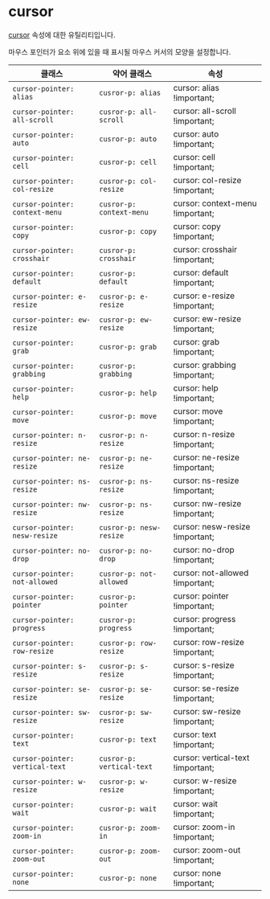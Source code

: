 # cursor

[cursor](https://developer.mozilla.org/en-US/docs/Web/CSS/cursor) 속성에 대한 유틸리티입니다.

마우스 포인터가 요소 위에 있을 때 표시될 마우스 커서의 모양을 설정합니다.

<table>
  <thead>
    <tr>
      <th scope="col">클래스</th>
      <th scope="col">약어 클래스</th>
      <th scope="col">속성</th>
    </tr>
  </thead>
  <tbody>
  <!-- cursor: alias -->
<tr>
  <td><code>cursor-pointer: alias</code></td>
  <td><code>cusror-p: alias</code></td>
  <td><span class="code">cursor: alias !important;</span></td>
</tr>

<!-- cursor: all-scroll -->
<tr>
  <td><code>cursor-pointer: all-scroll</code></td>
  <td><code>cusror-p: all-scroll</code></td>
  <td><span class="code">cursor: all-scroll !important;</span></td>
</tr>

<!-- cursor: auto -->
<tr>
  <td><code>cursor-pointer: auto</code></td>
  <td><code>cusror-p: auto</code></td>
  <td><span class="code">cursor: auto !important;</span></td>
</tr>

<!-- cursor: cell -->
<tr>
  <td><code>cursor-pointer: cell</code></td>
  <td><code>cusror-p: cell</code></td>
  <td><span class="code">cursor: cell !important;</span></td>
</tr>

<!-- cursor: col-resize -->
<tr>
  <td><code>cursor-pointer: col-resize</code></td>
  <td><code>cusror-p: col-resize</code></td>
  <td><span class="code">cursor: col-resize !important;</span></td>
</tr>

<!-- cursor: context-menu -->
<tr>
  <td><code>cursor-pointer: context-menu</code></td>
  <td><code>cusror-p: context-menu</code></td>
  <td><span class="code">cursor: context-menu !important;</span></td>
</tr>

<!-- cursor: copy -->
<tr>
  <td><code>cursor-pointer: copy</code></td>
  <td><code>cusror-p: copy</code></td>
  <td><span class="code">cursor: copy !important;</span></td>
</tr>

<!-- cursor: crosshair -->
<tr>
  <td><code>cursor-pointer: crosshair</code></td>
  <td><code>cusror-p: crosshair</code></td>
  <td><span class="code">cursor: crosshair !important;</span></td>
</tr>

<!-- cursor: default -->
<tr>
  <td><code>cursor-pointer: default</code></td>
  <td><code>cusror-p: default</code></td>
  <td><span class="code">cursor: default !important;</span></td>
</tr>

<!-- cursor: e-resize -->
<tr>
  <td><code>cursor-pointer: e-resize</code></td>
  <td><code>cusror-p: e-resize</code></td>
  <td><span class="code">cursor: e-resize !important;</span></td>
</tr>

<!-- cursor: ew-resize -->
<tr>
  <td><code>cursor-pointer: ew-resize</code></td>
  <td><code>cusror-p: ew-resize</code></td>
  <td><span class="code">cursor: ew-resize !important;</span></td>
</tr>

<!-- cursor: grab -->
<tr>
  <td><code>cursor-pointer: grab</code></td>
  <td><code>cusror-p: grab</code></td>
  <td><span class="code">cursor: grab !important;</span></td>
</tr>

<!-- cursor: grabbing -->
<tr>
  <td><code>cursor-pointer: grabbing</code></td>
  <td><code>cusror-p: grabbing</code></td>
  <td><span class="code">cursor: grabbing !important;</span></td>
</tr>

<!-- cursor: help -->
<tr>
  <td><code>cursor-pointer: help</code></td>
  <td><code>cusror-p: help</code></td>
  <td><span class="code">cursor: help !important;</span></td>
</tr>

<!-- cursor: move -->
<tr>
  <td><code>cursor-pointer: move</code></td>
  <td><code>cusror-p: move</code></td>
  <td><span class="code">cursor: move !important;</span></td>
</tr>

<!-- cursor: n-resize -->
<tr>
  <td><code>cursor-pointer: n-resize</code></td>
  <td><code>cusror-p: n-resize</code></td>
  <td><span class="code">cursor: n-resize !important;</span></td>
</tr>

<!-- cursor: ne-resize -->
<tr>
  <td><code>cursor-pointer: ne-resize</code></td>
  <td><code>cusror-p: ne-resize</code></td>
  <td><span class="code">cursor: ne-resize !important;</span></td>
</tr>

<!-- cursor: ns-resize -->
<tr>
  <td><code>cursor-pointer: ns-resize</code></td>
  <td><code>cusror-p: ns-resize</code></td>
  <td><span class="code">cursor: ns-resize !important;</span></td>
</tr>

<!-- cursor: nw-resize -->
<tr>
  <td><code>cursor-pointer: nw-resize</code></td>
  <td><code>cusror-p: ns-resize</code></td>
  <td><span class="code">cursor: nw-resize !important;</span></td>
</tr>

<!-- cursor: nesw-resize -->
<tr>
  <td><code>cursor-pointer: nesw-resize</code></td>
  <td><code>cusror-p: nesw-resize</code></td>
  <td><span class="code">cursor: nesw-resize !important;</span></td>
</tr>

<!-- cursor: no-drop -->
<tr>
  <td><code>cursor-pointer: no-drop</code></td>
  <td><code>cusror-p: no-drop</code></td>
  <td><span class="code">cursor: no-drop !important;</span></td>
</tr>

<!-- cursor: not-allowed -->
<tr>
  <td><code>cursor-pointer: not-allowed</code></td>
  <td><code>cusror-p: not-allowed</code></td>
  <td><span class="code">cursor: not-allowed !important;</span></td>
</tr>

<!-- cursor: pointer -->
<tr>
  <td><code>cursor-pointer: pointer</code></td>
  <td><code>cusror-p: pointer</code></td>
  <td><span class="code">cursor: pointer !important;</span></td>
</tr>

<!-- cursor: progress -->
<tr>
  <td><code>cursor-pointer: progress</code></td>
  <td><code>cusror-p: progress</code></td>
  <td><span class="code">cursor: progress !important;</span></td>
</tr>

<!-- cursor: row-resize -->
<tr>
  <td><code>cursor-pointer: row-resize</code></td>
  <td><code>cusror-p: row-resize</code></td>
  <td><span class="code">cursor: row-resize !important;</span></td>
</tr>

<!-- cursor: s-resize -->
<tr>
  <td><code>cursor-pointer: s-resize</code></td>
  <td><code>cusror-p: s-resize</code></td>
  <td><span class="code">cursor: s-resize !important;</span></td>
</tr>

<!-- cursor: se-resize -->
<tr>
  <td><code>cursor-pointer: se-resize</code></td>
  <td><code>cusror-p: se-resize</code></td>
  <td><span class="code">cursor: se-resize !important;</span></td>
</tr>

<!-- cursor: sw-resize -->
<tr>
  <td><code>cursor-pointer: sw-resize</code></td>
  <td><code>cusror-p: sw-resize</code></td>
  <td><span class="code">cursor: sw-resize !important;</span></td>
</tr>

<!-- cursor: text -->
<tr>
  <td><code>cursor-pointer: text</code></td>
  <td><code>cusror-p: text</code></td>
  <td><span class="code">cursor: text !important;</span></td>
</tr>

<!-- cursor: vertical-text -->
<tr>
  <td><code>cursor-pointer: vertical-text</code></td>
  <td><code>cusror-p: vertical-text</code></td>
  <td><span class="code">cursor: vertical-text !important;</span></td>
</tr>

<!-- cursor: w-resize -->
<tr>
  <td><code>cursor-pointer: w-resize</code></td>
  <td><code>cusror-p: w-resize</code></td>
  <td><span class="code">cursor: w-resize !important;</span></td>
</tr>

<!-- cursor: wait -->
<tr>
  <td><code>cursor-pointer: wait</code></td>
  <td><code>cusror-p: wait</code></td>
  <td><span class="code">cursor: wait !important;</span></td>
</tr>

<!-- cursor: zoom-in -->
<tr>
  <td><code>cursor-pointer: zoom-in</code></td>
  <td><code>cusror-p: zoom-in</code></td>
  <td><span class="code">cursor: zoom-in !important;</span></td>
</tr>

<!-- cursor: zoom-out -->
<tr>
  <td><code>cursor-pointer: zoom-out</code></td>
  <td><code>cusror-p: zoom-out</code></td>
  <td><span class="code">cursor: zoom-out !important;</span></td>
</tr>

<!-- cursor: none -->
<tr>
  <td><code>cursor-pointer: none</code></td>
  <td><code>cusror-p: none</code></td>
  <td><span class="code">cursor: none !important;</span></td>
</tr>

  </tbody>

</table>

